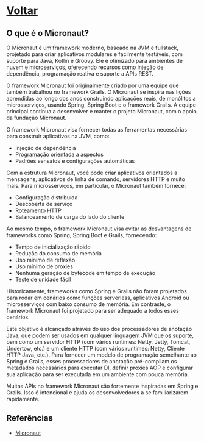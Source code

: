 # [Voltar](/readme.md)

## O que é o Micronaut?

O Micronaut é um framework moderno, baseado na JVM e fullstack, projetado para criar aplicativos modulares e facilmente testáveis, com suporte para Java, Kotlin e Groovy. Ele é otimizado para ambientes de nuvem e microserviços, oferecendo recursos como injeção de dependência, programação reativa e suporte a APIs REST.

O framework Micronaut foi originalmente criado por uma equipe que também trabalhou no framework Grails. O Micronaut se inspira nas lições aprendidas ao longo dos anos construindo aplicações reais, de monólitos a microsserviços, usando Spring, Spring Boot e o framework Grails. A equipe principal continua a desenvolver e manter o projeto Micronaut, com o apoio da fundação Micronaut.

O framework Micronaut visa fornecer todas as ferramentas necessárias para construir aplicativos na JVM, como:

* Injeção de dependência
* Programação orientada a aspectos
* Padrões sensatos e configurações automáticas

Com a estrutura Micronaut, você pode criar aplicativos orientados a mensagens, aplicativos de linha de comando, servidores HTTP e muito mais. Para microsserviços, em particular, o Micronaut também fornece:

* Configuração distribuída
* Descoberta de serviço
* Roteamento HTTP
* Balanceamento de carga do lado do cliente

Ao mesmo tempo, o framework Micronaut visa evitar as desvantagens de frameworks como Spring, Spring Boot e Grails, fornecendo:

* Tempo de inicialização rápido
* Redução do consumo de memória
* Uso mínimo de reflexão
* Uso mínimo de proxies
* Nenhuma geração de bytecode em tempo de execução
* Teste de unidade fácil

Historicamente, frameworks como Spring e Grails não foram projetados para rodar em cenários como funções serverless, aplicativos Android ou microsserviços com baixo consumo de memória. Em contraste, o framework Micronaut foi projetado para ser adequado a todos esses cenários.

Este objetivo é alcançado através do uso dos processadores de anotação Java, que podem ser usados em qualquer linguagem JVM que os suporte, bem como um servidor HTTP (com vários runtimes: Netty, Jetty, Tomcat, Undertow, etc.) e um cliente HTTP (com vários runtimes: Netty, Cliente HTTP Java, etc.). Para fornecer um modelo de programação semelhante ao Spring e Grails, esses processadores de anotação pré-compilam os metadados necessários para executar DI, definir proxies AOP e configurar sua aplicação para ser executada em um ambiente com pouca memória.

Muitas APIs no framework Micronaut são fortemente inspiradas em Spring e Grails. Isso é intencional e ajuda os desenvolvedores a se familiarizarem rapidamente.


## Referências

* [Micronaut](https://docs.micronaut.io/4.8.11/guide/)
